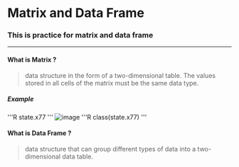 # Matrix and Data Frame
### This is practice for matrix and data frame
***
#### What is Matrix ?
> data structure in the form of a two-dimensional table. The values stored in all cells of the matrix must be the same data type.
##### Example
'''R
state.x77
'''
![image](https://user-images.githubusercontent.com/46131688/72045038-91f12680-32f8-11ea-8c18-c43c9d1cdf07.png)
'''R
class(state.x77)
'''
#### What is Data Frame ?
> data structure that can group different types of data into a two-dimensional data table.
